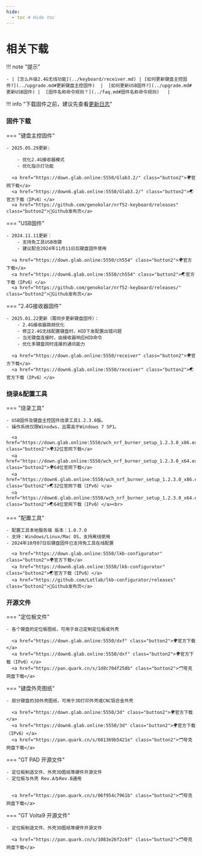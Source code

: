 ```yaml
---
hide:
  - toc # Hide toc
---
```


相关下载
==========

!!! note "提示"

    - | [怎么升级2.4G无线功能](../keyboard/receiver.md) | [如何更新键盘主控固件?](../upgrade.md#更新键盘主控固件)  |  [如何更新USB固件?](../upgrade.md#更新USB固件) |  [固件名称命令规则？](../faq.md#固件名称命令规则)   |  

!!! info "下载固件之前，建议先查看[更新日志](../changelog.md)"

### 固件下载




=== "键盘主控固件"

    - 2025.05.29更新:

        - 优化2.4G接收器模式
        - 优化指示灯功能

      <a href="https://down.glab.online:5550/Glab3.2/" class="button2">🌍官网下载</a>
      <a href="https://down6.glab.online:5550/Glab3.2/" class="button2">🌏官方下载（IPv6）</a>
      <a href="https://github.com/genokolar/nrf52-keyboard/releases" class="button2">🧱Github发布页</a>

=== "USB固件" 

    - 2024.11.11更新：
        - 支持免工具USB改键
        - 建议配合2024年11月11日后键盘固件使用

      <a href="https://down.glab.online:5550/ch554" class="button2">🌍官方下载</a>
      <a href="https://down6.glab.online:5550/ch554" class="button2">🌏官方下载（IPv6）</a>
      <a href="https://github.com/genokolar/nrf52-keyboard/releases/" class="button2">🧱Github发布页</a>

=== "2.4G接收器固件"

    - 2025.01.22更新（需同步更新键盘固件）：
        - 2.4G接收器跳频优化
        - 修正2.4G无线配置键盘时，HID下发配置出错问题
        - 当无键盘连接时，由接收器响应HID命令
        - 优化多键盘同时连接的通讯能力

      <a href="https://down.glab.online:5550/receiver" class="button2">🌍官方下载</a>
      <a href="https://down6.glab.online:5550/receiver" class="button2">🌏官方下载（IPv6）</a>

###  烧录&配置工具

=== "烧录工具"

    - USB固件及键盘主控固件烧录工具1.2.3.0版。
    - 操作系统仅限Winodws，且需高于Windows 7 SP1。

      <a href="https://down.glab.online:5550/wch_nrf_burner_setup_1.2.3.0_x86.exe" class="button2">🌍32位官网下载</a>
      <a href="https://down.glab.online:5550/wch_nrf_burner_setup_1.2.3.0_x64.exe" class="button2">🌍64位官网下载</a>
      <a href="https://down6.glab.online:5550/wch_nrf_burner_setup_1.2.3.0_x86.exe" class="button2">🌏32位官网下载（IPv6）</a>
      <a href="https://down6.glab.online:5550/wch_nrf_burner_setup_1.2.3.0_x64.exe" class="button2">🌏64位官网下载（IPv6）</a><br>

=== "配置工具" 

    - 配置工具本地服务端 版本：1.0.7.0
    - 支持：Windows/Linux/Mac OS，支持离线使用
    - 2024年10月07日后键盘固件已支持免工具在线配置

      <a href="https://down.glab.online:5550/lkb-configurator" class="button2">🌍官方下载</a>
      <a href="https://down6.glab.online:5550/lkb-configurator" class="button2">🌏官方下载（IPv6）</a>
      <a href="https://github.com/Lotlab/lkb-configurator/releases" class="button2">🧱Github发布页</a>

### 开源文件

=== "定位板文件"

    - 各个键盘的定位板图纸，可用于自己定制定位板或外壳

      <a href="https://down.glab.online:5550/dxf" class="button2">🌍官方下载</a>
      <a href="https://down6.glab.online:5550/dxf" class="button2">🌍官方下载（IPv6）</a>
      <a href="https://pan.quark.cn/s/1d8c704f258b" class="button2">🗂️夸克网盘下载</a>

=== "键盘外壳图纸"

    - 部分键盘的3D外壳图纸，可用于3D打印外壳或CNC铝合金外壳

      <a href="https://down.glab.online:5550/3d" class="button2">🌍官方下载</a>
      <a href="https://down6.glab.online:5550/3d" class="button2">🌍官方下载（IPv6）</a>
      <a href="https://pan.quark.cn/s/681369b5421e" class="button2">🗂️夸克网盘下载</a>

=== "GT PAD 开源文件" 

    - 定位板制造文件、外壳3D图纸等硬件开源文件
    - 定位板与外壳 Rev.A与Rev.B通用 


      <a href="https://pan.quark.cn/s/06f954c7961b" class="button2">🗂️夸克网盘下载</a>

=== "GT Volta9 开源文件" 

    - 定位板制造文件、外壳3D图纸等硬件开源文件

      <a href="https://pan.quark.cn/s/1083e26f2c6f" class="button2">🗂️夸克网盘下载</a>

